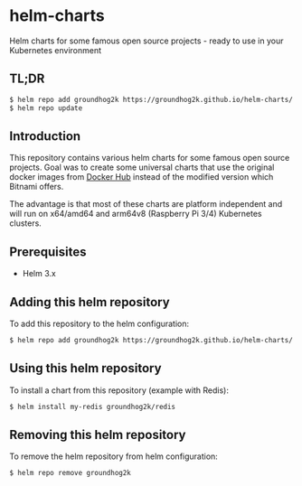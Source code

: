 # helm-charts
Helm charts for some famous open source projects - ready to use in your Kubernetes environment

## TL;DR

```bash
$ helm repo add groundhog2k https://groundhog2k.github.io/helm-charts/
$ helm repo update
```

## Introduction

This repository contains various helm charts for some famous open source projects.
Goal was to create some universal charts that use the original docker images from [Docker Hub](https://hub.docker.com) instead of the modified version which Bitnami offers.

The advantage is that most of these charts are platform independent and will run on x64/amd64 and arm64v8 (Raspberry Pi 3/4) Kubernetes clusters.

## Prerequisites

- Helm 3.x

## Adding this helm repository

To add this repository to the helm configuration:

```bash
$ helm repo add groundhog2k https://groundhog2k.github.io/helm-charts/
```

## Using this helm repository

To install a chart from this repository (example with Redis):

```bash
$ helm install my-redis groundhog2k/redis
```

## Removing this helm repository

To remove the helm repository from helm configuration:

```bash
$ helm repo remove groundhog2k
```
